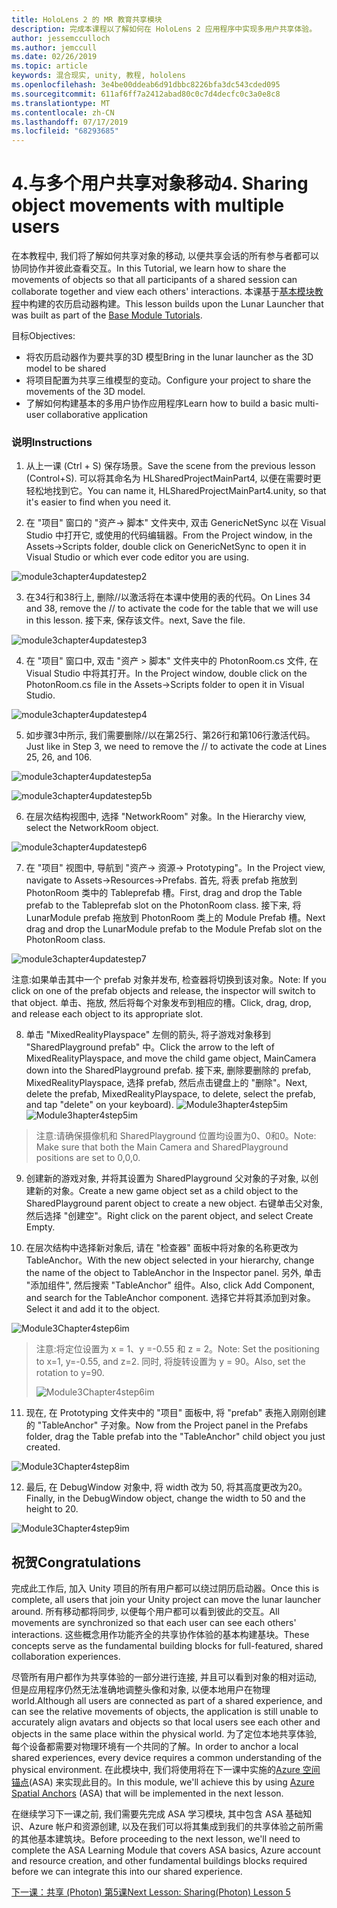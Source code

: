 ```yaml
---
title: HoloLens 2 的 MR 教育共享模块
description: 完成本课程以了解如何在 HoloLens 2 应用程序中实现多用户共享体验。
author: jessemcculloch
ms.author: jemccull
ms.date: 02/26/2019
ms.topic: article
keywords: 混合现实, unity, 教程, hololens
ms.openlocfilehash: 3e4be00ddeab6d91dbbc8226bfa3dc543cded095
ms.sourcegitcommit: 611af6ff7a2412abad80c0c7d4decfc0c3a0e8c8
ms.translationtype: MT
ms.contentlocale: zh-CN
ms.lasthandoff: 07/17/2019
ms.locfileid: "68293685"
---
```

# <a name="4-sharing-object-movements-with-multiple-users"></a><span data-ttu-id="9747a-104">4.与多个用户共享对象移动</span><span class="sxs-lookup"><span data-stu-id="9747a-104">4. Sharing object movements with multiple users</span></span>

<span data-ttu-id="9747a-105">在本教程中, 我们将了解如何共享对象的移动, 以便共享会话的所有参与者都可以协同协作并彼此查看交互。</span><span class="sxs-lookup"><span data-stu-id="9747a-105">In this Tutorial, we learn how to share the movements of objects so that all participants of a shared session can collaborate together and view each others' interactions.</span></span> <span data-ttu-id="9747a-106">本课基于[基本模块教程](mrlearning-base.md)中构建的农历启动器构建。</span><span class="sxs-lookup"><span data-stu-id="9747a-106">This lesson builds upon the Lunar Launcher that was built as part of the [Base Module Tutorials](mrlearning-base.md).</span></span>

<span data-ttu-id="9747a-107">目标</span><span class="sxs-lookup"><span data-stu-id="9747a-107">Objectives:</span></span>

- <span data-ttu-id="9747a-108">将农历启动器作为要共享的3D 模型</span><span class="sxs-lookup"><span data-stu-id="9747a-108">Bring in the lunar launcher as the 3D model to be shared</span></span>
- <span data-ttu-id="9747a-109">将项目配置为共享三维模型的变动。</span><span class="sxs-lookup"><span data-stu-id="9747a-109">Configure your project to share the movements of the 3D model.</span></span>
- <span data-ttu-id="9747a-110">了解如何构建基本的多用户协作应用程序</span><span class="sxs-lookup"><span data-stu-id="9747a-110">Learn how to build a basic multi-user collaborative application</span></span>

### <a name="instructions"></a><span data-ttu-id="9747a-111">说明</span><span class="sxs-lookup"><span data-stu-id="9747a-111">Instructions</span></span>


1. <span data-ttu-id="9747a-112">从上一课 (Ctrl + S) 保存场景。</span><span class="sxs-lookup"><span data-stu-id="9747a-112">Save the scene from the previous lesson (Control+S).</span></span> <span data-ttu-id="9747a-113">可以将其命名为 HLSharedProjectMainPart4, 以便在需要时更轻松地找到它。</span><span class="sxs-lookup"><span data-stu-id="9747a-113">You can name it, HLSharedProjectMainPart4.unity, so that it's easier to find when you need it.</span></span>

2. <span data-ttu-id="9747a-114">在 "项目" 窗口的 "资产-> 脚本" 文件夹中, 双击 GenericNetSync 以在 Visual Studio 中打开它, 或使用的代码编辑器。</span><span class="sxs-lookup"><span data-stu-id="9747a-114">From the Project window, in the Assets->Scripts folder, double click on GenericNetSync to open it in Visual Studio or which ever code editor you are using.</span></span>  

![module3chapter4updatestep2](images/module3chapter4updatestep2.png)

3. <span data-ttu-id="9747a-116">在34行和38行上, 删除//以激活将在本课中使用的表的代码。</span><span class="sxs-lookup"><span data-stu-id="9747a-116">On Lines 34 and 38, remove the // to activate the code for the table that we will use in this lesson.</span></span> <span data-ttu-id="9747a-117">接下来, 保存该文件。</span><span class="sxs-lookup"><span data-stu-id="9747a-117">next, Save the file.</span></span> 

![module3chapter4updatestep3](images/module3chapter4updatestep3.png)

4. <span data-ttu-id="9747a-119">在 "项目" 窗口中, 双击 "资产 > 脚本" 文件夹中的 PhotonRoom.cs 文件, 在 Visual Studio 中将其打开。</span><span class="sxs-lookup"><span data-stu-id="9747a-119">In the Project window, double click on the PhotonRoom.cs file in the Assets->Scripts folder to open it in Visual Studio.</span></span> 

![module3chapter4updatestep4](images/module3chapter4updatestep4.png)

5. <span data-ttu-id="9747a-121">如步骤3中所示, 我们需要删除//以在第25行、第26行和第106行激活代码。</span><span class="sxs-lookup"><span data-stu-id="9747a-121">Just like in Step 3, we need to remove the // to activate the code at Lines 25, 26, and 106.</span></span>

![module3chapter4updatestep5a](images/module3chapter4updatestep5a.png) 

![module3chapter4updatestep5b](images/module3chapter4updatestep5b.png)

6. <span data-ttu-id="9747a-124">在层次结构视图中, 选择 "NetworkRoom" 对象。</span><span class="sxs-lookup"><span data-stu-id="9747a-124">In the Hierarchy view, select the NetworkRoom object.</span></span>

![module3chapter4updatestep6](images/module3chapter4updatestep6.png)

7. <span data-ttu-id="9747a-126">在 "项目" 视图中, 导航到 "资产-> 资源-> Prototyping"。</span><span class="sxs-lookup"><span data-stu-id="9747a-126">In the Project view, navigate to Assets->Resources->Prefabs.</span></span> <span data-ttu-id="9747a-127">首先, 将表 prefab 拖放到 PhotonRoom 类中的 Tableprefab 槽。</span><span class="sxs-lookup"><span data-stu-id="9747a-127">First, drag and drop the Table prefab to the Tableprefab slot on the PhotonRoom class.</span></span> <span data-ttu-id="9747a-128">接下来, 将 LunarModule prefab 拖放到 PhotonRoom 类上的 Module Prefab 槽。</span><span class="sxs-lookup"><span data-stu-id="9747a-128">Next drag and drop the LunarModule prefab to the Module Prefab slot on the PhotonRoom class.</span></span>

![module3chapter4updatestep7](images/module3chapter4updatestep7.png)

   <span data-ttu-id="9747a-130">注意:如果单击其中一个 prefab 对象并发布, 检查器将切换到该对象。</span><span class="sxs-lookup"><span data-stu-id="9747a-130">Note: If you click on one of the prefab objects and release, the inspector will switch to that object.</span></span> <span data-ttu-id="9747a-131">单击、拖放, 然后将每个对象发布到相应的槽。</span><span class="sxs-lookup"><span data-stu-id="9747a-131">Click, drag, drop, and release each object to its appropriate slot.</span></span>

8. <span data-ttu-id="9747a-132">单击 "MixedRealityPlayspace" 左侧的箭头, 将子游戏对象移到 "SharedPlayground prefab" 中。</span><span class="sxs-lookup"><span data-stu-id="9747a-132">Click the arrow to the left of MixedRealityPlayspace, and move the child game object, MainCamera down into the SharedPlayground prefab.</span></span> <span data-ttu-id="9747a-133">接下来, 删除要删除的 prefab, MixedRealityPlayspace, 选择 prefab, 然后点击键盘上的 "删除"。</span><span class="sxs-lookup"><span data-stu-id="9747a-133">Next, delete the prefab, MixedRealityPlayspace, to delete, select the prefab, and tap "delete" on your keyboard).</span></span>
<span data-ttu-id="9747a-134">![Module3hapter4step5im](images/module3chapter4step5im.PNG)</span><span class="sxs-lookup"><span data-stu-id="9747a-134">![Module3hapter4step5im](images/module3chapter4step5im.PNG)</span></span>

><span data-ttu-id="9747a-135">注意:请确保摄像机和 SharedPlayground 位置均设置为0、0和0。</span><span class="sxs-lookup"><span data-stu-id="9747a-135">Note:  Make sure that both the Main Camera and SharedPlayground positions are set to 0,0,0.</span></span>
>

9. <span data-ttu-id="9747a-136">创建新的游戏对象, 并将其设置为 SharedPlayground 父对象的子对象, 以创建新的对象。</span><span class="sxs-lookup"><span data-stu-id="9747a-136">Create a new game object set as a child object to the SharedPlayground parent object to create a new object.</span></span> <span data-ttu-id="9747a-137">右键单击父对象, 然后选择 "创建空"。</span><span class="sxs-lookup"><span data-stu-id="9747a-137">Right click on the parent object, and select Create Empty.</span></span> 

10. <span data-ttu-id="9747a-138">在层次结构中选择新对象后, 请在 "检查器" 面板中将对象的名称更改为 TableAnchor。</span><span class="sxs-lookup"><span data-stu-id="9747a-138">With the new object selected in your hierarchy, change the name of the object to TableAnchor in the Inspector panel.</span></span> <span data-ttu-id="9747a-139">另外, 单击 "添加组件", 然后搜索 "TableAnchor" 组件。</span><span class="sxs-lookup"><span data-stu-id="9747a-139">Also, click Add Component, and search for the TableAnchor component.</span></span> <span data-ttu-id="9747a-140">选择它并将其添加到对象。</span><span class="sxs-lookup"><span data-stu-id="9747a-140">Select it and add it to the object.</span></span> 

![Module3Chapter4step6im](images/module3chapter4step7im.PNG)

> <span data-ttu-id="9747a-142">注意:将定位设置为 x = 1、y =-0.55 和 z = 2。</span><span class="sxs-lookup"><span data-stu-id="9747a-142">Note: Set the positioning to x=1, y=-0.55, and z=2.</span></span> <span data-ttu-id="9747a-143">同时, 将旋转设置为 y = 90。</span><span class="sxs-lookup"><span data-stu-id="9747a-143">Also, set the rotation to y=90.</span></span> 
>
> ![Module3Chapter4step6im](images/module3chapter4noteim.PNG)

11. <span data-ttu-id="9747a-145">现在, 在 Prototyping 文件夹中的 "项目" 面板中, 将 "prefab" 表拖入刚刚创建的 "TableAnchor" 子对象。</span><span class="sxs-lookup"><span data-stu-id="9747a-145">Now from the Project panel in the Prefabs folder, drag the Table prefab into the "TableAnchor" child object you just created.</span></span>

![Module3Chapter4step8im](images/module3chapter4step8im.PNG)

12. <span data-ttu-id="9747a-147">最后, 在 DebugWindow 对象中, 将 width 改为 50, 将其高度更改为20。</span><span class="sxs-lookup"><span data-stu-id="9747a-147">Finally, in the DebugWindow object, change the width to 50 and the height to 20.</span></span>

![Module3Chapter4step9im](images/module3chapter4step11im.PNG)

## <a name="congratulations"></a><span data-ttu-id="9747a-149">祝贺</span><span class="sxs-lookup"><span data-stu-id="9747a-149">Congratulations</span></span>


<span data-ttu-id="9747a-150">完成此工作后, 加入 Unity 项目的所有用户都可以绕过阴历启动器。</span><span class="sxs-lookup"><span data-stu-id="9747a-150">Once this is complete, all users that join your Unity project can move the lunar launcher around.</span></span> <span data-ttu-id="9747a-151">所有移动都将同步, 以便每个用户都可以看到彼此的交互。</span><span class="sxs-lookup"><span data-stu-id="9747a-151">All movements are synchronized so that each user can see each others' interactions.</span></span> <span data-ttu-id="9747a-152">这些概念用作功能齐全的共享协作体验的基本构建基块。</span><span class="sxs-lookup"><span data-stu-id="9747a-152">These concepts serve as the fundamental building blocks for full-featured, shared collaboration experiences.</span></span> 

<span data-ttu-id="9747a-153">尽管所有用户都作为共享体验的一部分进行连接, 并且可以看到对象的相对运动, 但是应用程序仍然无法准确地调整头像和对象, 以便本地用户在物理world.</span><span class="sxs-lookup"><span data-stu-id="9747a-153">Although all users are connected as part of a shared experience, and can see the relative movements of objects, the application is still unable to accurately align avatars and objects so that local users see each other and objects in the same place within the physical world.</span></span> <span data-ttu-id="9747a-154">为了定位本地共享体验, 每个设备都需要对物理环境有一个共同的了解。</span><span class="sxs-lookup"><span data-stu-id="9747a-154">In order to anchor a local shared experiences, every device requires a common understanding of the physical environment.</span></span> <span data-ttu-id="9747a-155">在此模块中, 我们将使用将在下一课中实施的[Azure 空间锚点](<https://azure.microsoft.com/en-us/services/spatial-anchors/>)(ASA) 来实现此目的。</span><span class="sxs-lookup"><span data-stu-id="9747a-155">In this module, we'll achieve this by using [Azure Spatial Anchors](<https://azure.microsoft.com/en-us/services/spatial-anchors/>) (ASA) that will be implemented in the next lesson.</span></span>

<span data-ttu-id="9747a-156">在继续学习下一课之前, 我们需要先完成 ASA 学习模块, 其中包含 ASA 基础知识、Azure 帐户和资源创建, 以及在我们可以将其集成到我们的共享体验之前所需的其他基本建筑块。</span><span class="sxs-lookup"><span data-stu-id="9747a-156">Before proceeding to the next lesson, we'll need to complete the ASA Learning Module that covers ASA basics, Azure account and resource creation, and other fundamental buildings blocks required before we can integrate this into our shared experience.</span></span>

<span data-ttu-id="9747a-157">[下一课：共享 (Photon) 第5课](mrlearning-sharing(photon)-ch5.md)</span><span class="sxs-lookup"><span data-stu-id="9747a-157">[Next Lesson: Sharing(Photon) Lesson 5](mrlearning-sharing(photon)-ch5.md)</span></span>

